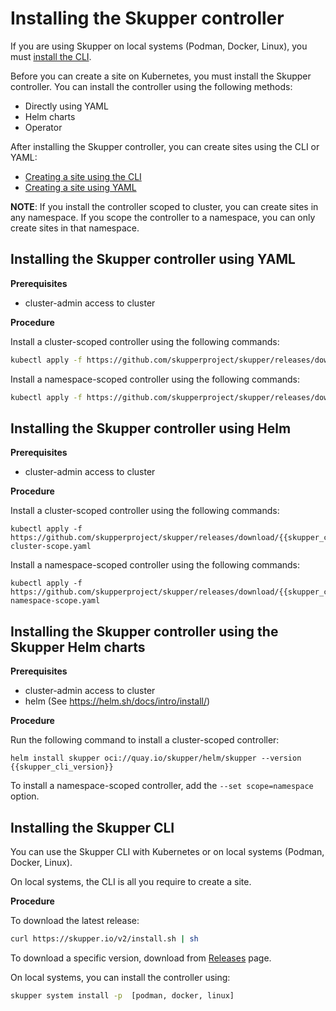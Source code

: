 <a id="kube-installing-controller"></a>
# Installing the Skupper controller

If you are using Skupper on local systems (Podman, Docker, Linux), you must [install the CLI](#installing-cli).

Before you can create a site on Kubernetes, you must install the Skupper controller. 
You can install the controller using the following methods:

* Directly using YAML
* Helm charts
* Operator 

After installing the Skupper controller, you can create sites using the CLI or YAML:

* [Creating a site using the CLI][cli-site]
* [Creating a site using YAML][yaml-site]

[cli-site]: ../kube-cli/site-configuration.html
[yaml-site]: ../kube-yaml/site-configuration.html

**NOTE**: If you install the controller scoped to cluster, you can create sites in any namespace.
If you scope the controller to a namespace, you can only create sites in that namespace.


<a id="kube-installing-controller-yaml"></a>
## Installing the Skupper controller using YAML

**Prerequisites**

* cluster-admin access to cluster

**Procedure**

Install a cluster-scoped controller using the following commands:

```bash
kubectl apply -f https://github.com/skupperproject/skupper/releases/download/{{skupper_cli_version}}/skupper-cluster-scope.yaml
```

Install a namespace-scoped controller using the following commands:

```bash
kubectl apply -f https://github.com/skupperproject/skupper/releases/download/{{skupper_cli_version}}/skupper-namespace-scope.yaml
```


<a id="kube-installing-controller-helm"></a>
## Installing the Skupper controller using Helm

**Prerequisites**

* cluster-admin access to cluster

**Procedure**

Install a cluster-scoped controller using the following commands:

```
kubectl apply -f https://github.com/skupperproject/skupper/releases/download/{{skupper_cli_version}}/skupper-cluster-scope.yaml
```

Install a namespace-scoped controller using the following commands:

```
kubectl apply -f https://github.com/skupperproject/skupper/releases/download/{{skupper_cli_version}}/skupper-namespace-scope.yaml
```


<a id="kube-installing-controller-helm"></a>
## Installing the Skupper controller using the Skupper Helm charts

**Prerequisites**

* cluster-admin access to cluster
* helm (See https://helm.sh/docs/intro/install/)


**Procedure**

Run the following command to install a cluster-scoped controller:

```
helm install skupper oci://quay.io/skupper/helm/skupper --version {{skupper_cli_version}}
```
To install a namespace-scoped controller, add the `--set scope=namespace` option.


<!--
<a id="kube-installing-controller-operator"></a>
## Installing the Skupper controller using the Skupper Operator

**Prerequisites**

* cluster-admin access to cluster
* OpenShift

**Procedure**

1. Navigate to the **OperatorHub** in the **Administrator** view.
2. Search for `Skupper`, provided by `Skupper project`.
3. Select **stable-2.0** from **Channel**.
4. Select the latest **Version**.
5. Click **Install**.
-->

<a id="installing-cli"></a>
## Installing the Skupper CLI


You can use the Skupper CLI with Kubernetes or on local systems (Podman, Docker, Linux). 

On local systems, the CLI is all you require to create a site.

**Procedure**

To download the latest release:

```bash
curl https://skupper.io/v2/install.sh | sh
```

To download a specific version, download from [Releases](https://github.com/skupperproject/skupper/releases) page.


On local systems, you can install the controller using:

```bash
skupper system install -p  [podman, docker, linux]
```
